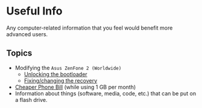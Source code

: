 # Useful Info
Any computer-related information that you feel would benefit more advanced users.

## Topics

* Modifying the `Asus ZenFone 2 (Worldwide)`
  * [Unlocking the bootloader](/android/asus-zenfone-2-worldwide/bootloader-unlock.md)
  * [Fixing/changing the recovery](/android/asus-zenfone-2-worldwide/recovery.md)
* [Cheaper Phone Bill](/financial/cheaper-phone-bill.md) (while using 1 GB per month)
* Information about things (software, media, code, etc.) that can be put on a flash drive.
